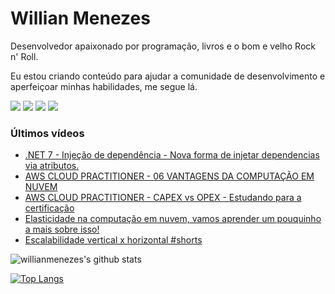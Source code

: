 # Willian Menezes

Desenvolvedor apaixonado por programação, livros e o bom e velho Rock n' Roll.

Eu estou criando conteúdo para ajudar a comunidade de desenvolvimento e aperfeiçoar minhas habilidades, me segue lá.

[![](https://img.shields.io/youtube/channel/subscribers/UC0Vo6yL26XaraIjak87jDww?label=YouTube&style=social)](https://www.youtube.com/channel/UC0Vo6yL26XaraIjak87jDww)
[![](https://img.shields.io/github/followers/willianmenezes?style=social)](https://github.com/willianmenezes)
[![](https://img.shields.io/twitter/url?label=Twitter&logo=Twitter&style=social&url=https%3A%2F%2Ftwitter.com%2Fwmscode)](https://twitter.com/wmscode)
[![](https://img.shields.io/twitter/url?label=Linkedin&logo=Linkedin&style=social&url=https://google.com)](https://www.linkedin.com/in/willian-menezes-9932b1b9/)

### Últimos vídeos

<!-- YOUTUBE:START -->
- [.NET 7 - Injeção de dependência - Nova forma de injetar dependencias via atributos.](https://www.youtube.com/watch?v=WHifDqbbGbg)
- [AWS CLOUD PRACTITIONER - 06 VANTAGENS DA COMPUTAÇÃO EM NUVEM](https://www.youtube.com/watch?v=yEW6-G-TxI8)
- [AWS CLOUD PRACTITIONER - CAPEX vs OPEX - Estudando para a certificação](https://www.youtube.com/watch?v=u63xRYNwQiw)
- [Elasticidade na computação em nuvem, vamos aprender um pouquinho a mais sobre isso!](https://www.youtube.com/watch?v=75zqWc3dqLM)
- [Escalabilidade vertical x horizontal  #shorts](https://www.youtube.com/watch?v=lT9vgQzopHY)
<!-- YOUTUBE:END -->

![willianmenezes's github stats](https://github-readme-stats.vercel.app/api?username=willianmenezes&theme=dark&show_icons=true)

[![Top Langs](https://github-readme-stats.vercel.app/api/top-langs/?username=willianmenezes&layout=compact&theme=dark)](https://github.com/anuraghazra/github-readme-stats)
